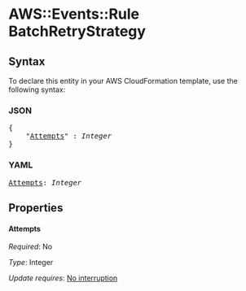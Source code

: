 # AWS::Events::Rule BatchRetryStrategy

## Syntax

To declare this entity in your AWS CloudFormation template, use the following syntax:

### JSON

<pre>
{
    "<a href="#attempts" title="Attempts">Attempts</a>" : <i>Integer</i>
}
</pre>

### YAML

<pre>
<a href="#attempts" title="Attempts">Attempts</a>: <i>Integer</i>
</pre>

## Properties

#### Attempts

_Required_: No

_Type_: Integer

_Update requires_: [No interruption](https://docs.aws.amazon.com/AWSCloudFormation/latest/UserGuide/using-cfn-updating-stacks-update-behaviors.html#update-no-interrupt)
